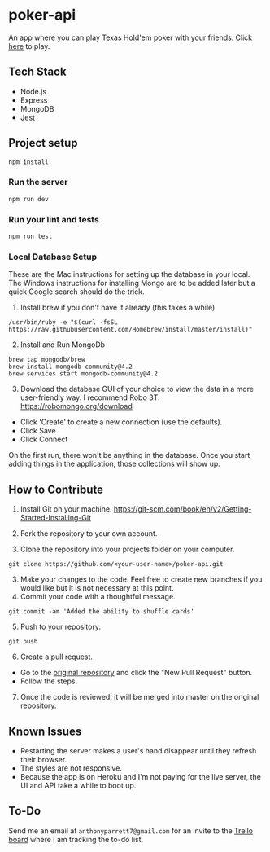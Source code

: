 # poker-api

An app where you can play Texas Hold'em poker with your friends. Click [here](https://poker-friends.herokuapp.com/) to play.

## Tech Stack

-   Node.js
-   Express
-   MongoDB
-   Jest

## Project setup

```
npm install
```

### Run the server

```
npm run dev
```

### Run your lint and tests

```
npm run test
```

### Local Database Setup

These are the Mac instructions for setting up the database in your local. The Windows instructions for installing Mongo are to be added later but a quick Google search should do the trick.

1. Install brew if you don't have it already (this takes a while)

```
/usr/bin/ruby -e "$(curl -fsSL https://raw.githubusercontent.com/Homebrew/install/master/install)"
```

2. Install and Run MongoDb

```
brew tap mongodb/brew
brew install mongodb-community@4.2
brew services start mongodb-community@4.2
```

3. Download the database GUI of your choice to view the data in a more user-friendly way. I recommend Robo 3T.
   https://robomongo.org/download

- Click 'Create' to create a new connection (use the defaults).
- Click Save
- Click Connect

On the first run, there won't be anything in the database. Once you start adding things in the application, those collections will show up.

## How to Contribute

1. Install Git on your machine.
   https://git-scm.com/book/en/v2/Getting-Started-Installing-Git

2. Fork the repository to your own account.

3. Clone the repository into your projects folder on your computer.

`git clone https://github.com/<your-user-name>/poker-api.git`

3. Make your changes to the code. Feel free to create new branches if you would like but it is not necessary at this point.
4. Commit your code with a thoughtful message.

`git commit -am 'Added the ability to shuffle cards'`

5. Push to your repository.

`git push`

6. Create a pull request.

-   Go to the [original repository](https://github.com/aparrett/poker-api) and click the "New Pull Request" button.
-   Follow the steps.

7. Once the code is reviewed, it will be merged into master on the original repository.

## Known Issues

* Restarting the server makes a user's hand disappear until they refresh their browser.
* The styles are not responsive.
* Because the app is on Heroku and I'm not paying for the live server, the UI and API take a while to boot up.

## To-Do

Send me an email at `anthonyparrett7@gmail.com` for an invite to the [Trello board](https://trello.com/b/pBbdpTSe/appstories) where I am tracking the to-do list.
